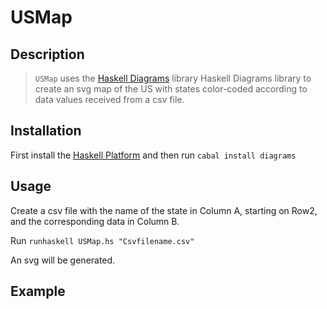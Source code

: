 USMap
=====

Description
------------

>`USMap` uses the [Haskell Diagrams](http://projects.haskell.org/diagrams/) library Haskell Diagrams library to create an svg map of the US with states color-coded according to data values received from a csv file. 


Installation
------------
First install the [Haskell Platform](http://www.haskell.org/platform/) and then run
`cabal install diagrams`

Usage
------
Create a csv file with the name of the state in Column A, starting on Row2, and the corresponding data in Column B. 

Run `runhaskell USMap.hs "Csvfilename.csv"`

An svg will be generated.

Example
-------

